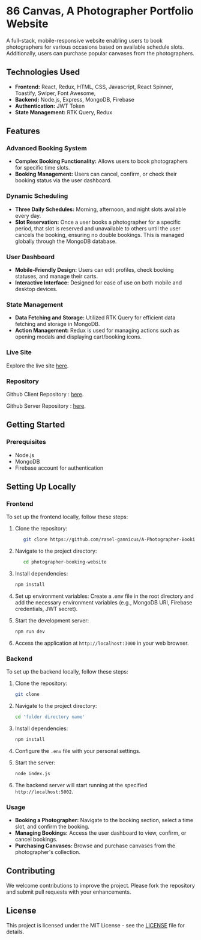 # 86 Canvas, A Photographer Portfolio Website

A full-stack, mobile-responsive website enabling users to book photographers for various occasions based on available schedule slots. Additionally, users can purchase popular canvases from the photographers.

## Technologies Used

- **Frontend:** React, Redux, HTML, CSS, Javascript, React Spinner, Toastify, Swiper, Font Awesome, 
- **Backend:** Node.js, Express, MongoDB, Firebase
- **Authentication:** JWT Token
- **State Management:** RTK Query, Redux

## Features

### Advanced Booking System

- **Complex Booking Functionality:** Allows users to book photographers for specific time slots.
- **Booking Management:** Users can cancel, confirm, or check their booking status via the user dashboard.

### Dynamic Scheduling

- **Three Daily Schedules:** Morning, afternoon, and night slots available every day.
- **Slot Reservation:** Once a user books a photographer for a specific period, that slot is reserved and unavailable to others until the user cancels the booking, ensuring no double bookings. This is managed globally through the MongoDB database.

### User Dashboard

- **Mobile-Friendly Design:** Users can edit profiles, check booking statuses, and manage their carts.
- **Interactive Interface:** Designed for ease of use on both mobile and desktop devices.

### State Management

- **Data Fetching and Storage:** Utilized RTK Query for efficient data fetching and storage in MongoDB.
- **Action Management:** Redux is used for managing actions such as opening modals and displaying cart/booking icons.

### Live Site

Explore the live site [here](https://photographer-portfolio-website-advance.vercel.app/).

### Repository

Github Client Repository : [here](https://github.com/rasel-gannicus/A-Photographer-s-Website-with-E-commerce-and-Portfolio).

Github Server Repository : [here](https://github.com/rasel-gannicus/server-for-Photographer-portfolio-website).

## Getting Started

### Prerequisites

- Node.js
- MongoDB
- Firebase account for authentication

## Setting Up Locally

### Frontend

To set up the frontend locally, follow these steps:

1. Clone the repository:

   ```bash
      git clone https://github.com/rasel-gannicus/A-Photographer-Booking-Website-.git

   ```

2. Navigate to the project directory:

   ```bash
      cd photographer-booking-website
   ```

3. Install dependencies:

   ```bash
   npm install
   ```

4. Set up environment variables:
   Create a .env file in the root directory and add the necessary environment variables (e.g., MongoDB URI, Firebase credentials, JWT secret).

5. Start the development server:

   ```bash
   npm run dev
   ```

6. Access the application at `http://localhost:3000` in your web browser.

### Backend

To set up the backend locally, follow these steps:

1. Clone the repository:

   ```bash
   git clone
   ```

2. Navigate to the project directory:

   ```bash
   cd 'folder directory name'


   ```

3. Install dependencies:

   ```bash
   npm install
   ```

4. Configure the `.env` file with your personal settings.

5. Start the server:

   ```bash
   node index.js
   ```

6. The backend server will start running at the specified `http://localhost:5002`.

### Usage

- **Booking a Photographer:** Navigate to the booking section, select a time slot, and confirm the booking.
- **Managing Bookings:** Access the user dashboard to view, confirm, or cancel bookings.
- **Purchasing Canvases:** Browse and purchase canvases from the photographer's collection.

## Contributing

We welcome contributions to improve the project. Please fork the repository and submit pull requests with your enhancements.

## License

This project is licensed under the MIT License - see the [LICENSE](LICENSE) file for details.
